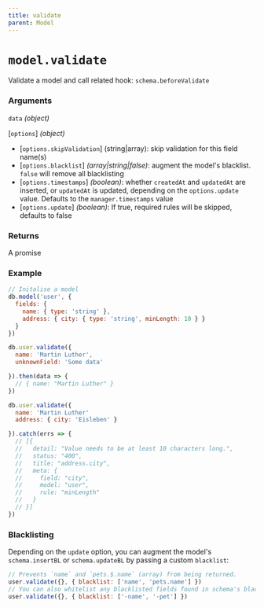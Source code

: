 ```yaml
---
title: validate
parent: Model
---
```


# `model.validate`

Validate a model and call related hook: `schema.beforeValidate`


### Arguments

`data` *(object)*

[`options`] *(object)*

- [`options.skipValidation`] (string\|array): skip validation for this field name(s)
- [`options.blacklist`] *(array\|string\|false)*: augment the model's blacklist. `false` will remove all blacklisting
- [`options.timestamps`] *(boolean)*: whether `createdAt` and `updatedAt` are inserted, or `updatedAt` is updated, depending on the `options.update` value. Defaults to the `manager.timestamps` value
- [`options.update`] *(boolean)*: If true, required rules will be skipped, defaults to false

### Returns

A promise

### Example

```js
// Initalise a model
db.model('user', {
  fields: {
    name: { type: 'string' },
    address: { city: { type: 'string', minLength: 10 } }
  }
})

db.user.validate({
  name: 'Martin Luther',
  unknownField: 'Some data'

}).then(data => {
  // { name: "Martin Luther" }
})

db.user.validate({
  name: 'Martin Luther'
  address: { city: 'Eisleben' }

}).catch(errs => {
  // [{
  //   detail: "Value needs to be at least 10 characters long.",
  //   status: "400",
  //   title: "address.city",
  //   meta: {
  //     field: "city",
  //     model: "user",
  //     rule: "minLength"
  //   }
  // }]
})

```
### Blacklisting

Depending on the `update` option, you can augment the model's `schema.insertBL` or `schema.updateBL` by passing a custom `blacklist`:

```js
// Prevents `name` and `pets.$.name` (array) from being returned.
user.validate({}, { blacklist: ['name', 'pets.name'] })
// You can also whitelist any blacklisted fields found in schema's blacklist
user.validate({}, { blacklist: ['-name', '-pet'] })
```
